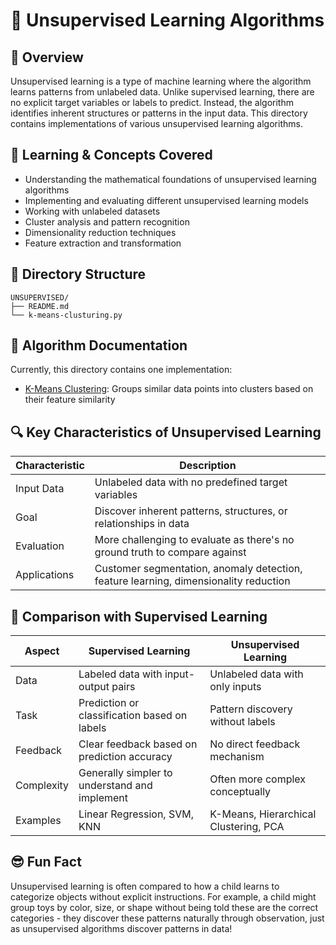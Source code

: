 # 📂 Unsupervised Learning Algorithms

## 🧠 Overview
Unsupervised learning is a type of machine learning where the algorithm learns patterns from unlabeled data. Unlike supervised learning, there are no explicit target variables or labels to predict. Instead, the algorithm identifies inherent structures or patterns in the input data. This directory contains implementations of various unsupervised learning algorithms.

## 📘 Learning & Concepts Covered
- Understanding the mathematical foundations of unsupervised learning algorithms
- Implementing and evaluating different unsupervised learning models
- Working with unlabeled datasets
- Cluster analysis and pattern recognition
- Dimensionality reduction techniques
- Feature extraction and transformation

## 📁 Directory Structure
```
UNSUPERVISED/
├── README.md
└── k-means-clusturing.py
```

## 📄 Algorithm Documentation

Currently, this directory contains one implementation:

- [K-Means Clustering](./k-means-clusturing.py): Groups similar data points into clusters based on their feature similarity

## 🔍 Key Characteristics of Unsupervised Learning

| Characteristic | Description |
|----------------|-------------|
| Input Data | Unlabeled data with no predefined target variables |
| Goal | Discover inherent patterns, structures, or relationships in data |
| Evaluation | More challenging to evaluate as there's no ground truth to compare against |
| Applications | Customer segmentation, anomaly detection, feature learning, dimensionality reduction |

## 🔄 Comparison with Supervised Learning

| Aspect | Supervised Learning | Unsupervised Learning |
|--------|---------------------|------------------------|
| Data | Labeled data with input-output pairs | Unlabeled data with only inputs |
| Task | Prediction or classification based on labels | Pattern discovery without labels |
| Feedback | Clear feedback based on prediction accuracy | No direct feedback mechanism |
| Complexity | Generally simpler to understand and implement | Often more complex conceptually |
| Examples | Linear Regression, SVM, KNN | K-Means, Hierarchical Clustering, PCA |

## 😎 Fun Fact
Unsupervised learning is often compared to how a child learns to categorize objects without explicit instructions. For example, a child might group toys by color, size, or shape without being told these are the correct categories - they discover these patterns naturally through observation, just as unsupervised algorithms discover patterns in data!